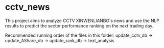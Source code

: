 # cctv_news

This project aims to analyze CCTV XINWENLIANBO's news and use the NLP results to predict the sector performance ranking on the next trading day. 

Recommended running order of the files in this folder:
update_cctv_db -> update_AShare_db -> update_rank_db -> text_analysis

